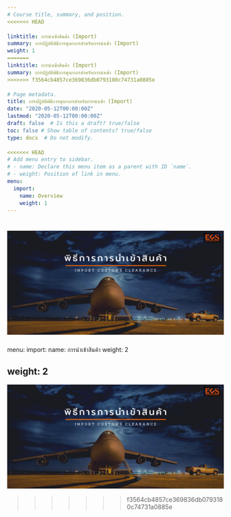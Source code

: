 ```yaml
---
# Course title, summary, and position.
<<<<<<< HEAD

linktitle: การนำเข้าสินค้า (Import)
summary: การปฏิบัติพิธีการศุลกากรสำหรับการนำเข้า (Import)
weight: 1
=======
linktitle: การนำเข้าสินค้า (Import)
summary: การปฏิบัติพิธีการศุลกากรสำหรับการนำเข้า (Import)
>>>>>>> f3564cb4857ce369836db0793180c74731a0885e

# Page metadata.
title: การปฏิบัติพิธีการศุลกากรสำหรับการนำเข้า (Import)
date: "2020-05-12T00:00:00Z"
lastmod: "2020-05-12T00:00:00Z"
draft: false  # Is this a draft? true/false
toc: false # Show table of contents? true/false
type: docs  # Do not modify.

<<<<<<< HEAD
# Add menu entry to sidebar.
# - name: Declare this menu item as a parent with ID `name`.
# - weight: Position of link in menu.
menu:
  import:
    name: Overview   
    weight: 1
---
```


![](https://github.com/ecs-support/knowledge-center/raw/master/img/cover/import-Customs-clearance.png)
=======
menu:
  import:
    name: การนำเข้าสินค้า
    weight: 2

weight: 2
---

![](https://github.com/ecs-support/knowledge-center/raw/master/img/cover/import-Customs-clearance.png)

>>>>>>> f3564cb4857ce369836db0793180c74731a0885e
